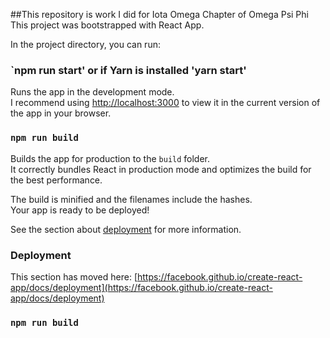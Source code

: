 ##This repository is work I did for Iota Omega Chapter of Omega Psi Phi
This project was bootstrapped with React App. 


In the project directory, you can run:

### `npm run start' or if Yarn is installed 'yarn start'

Runs the app in the development mode.\
I recommend using [http://localhost:3000](http://localhost:3000) to view it in the current version of the app in your browser.

### `npm run build`

Builds the app for production to the `build` folder.\
It correctly bundles React in production mode and optimizes the build for the best performance.

The build is minified and the filenames include the hashes.\
Your app is ready to be deployed!

See the section about [deployment](https://facebook.github.io/create-react-app/docs/deployment) for more information.

### Deployment

This section has moved here: [https://facebook.github.io/create-react-app/docs/deployment](https://facebook.github.io/create-react-app/docs/deployment)

### `npm run build` 

